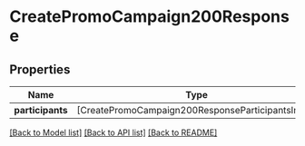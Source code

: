 # CreatePromoCampaign200Response

## Properties
Name | Type | Description | Notes
------------ | ------------- | ------------- | -------------
**participants** | [CreatePromoCampaign200ResponseParticipantsInner] |  | 

[[Back to Model list]](../README.md#documentation-for-models) [[Back to API list]](../README.md#documentation-for-api-endpoints) [[Back to README]](../README.md)


